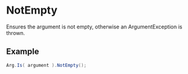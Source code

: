 # NotEmpty

Ensures the argument is not empty, otherwise an ArgumentException is thrown.

## Example

``` c#
Arg.Is( argument ).NotEmpty();
```